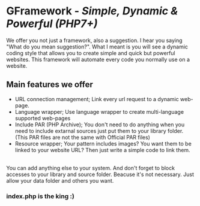 <h1>GFramework - <i>Simple, Dynamic & Powerful (PHP7+)</i></h1>
We offer you not just a framework, also a suggestion. 
I hear you saying "What do you mean suggestion?". 
What I meant is you will see a dynamic coding style that allows you to create simple and quick but powerful websites. 
This framework will automate every code you normally use on a website.
<br />
<h2>Main features we offer</h2>
<ul>
	<li>URL connection management; Link every url request to a dynamic web-page.</li>
	<li>Language wrapper; Use language wrapper to create multi-language supported web-pages</li>
	<li>Include PAR (PHP Archive); You don't need to do anything when you need to include extarnal sources just put them to your library folder. (This PAR files are not the same with Official PAR files)</li>
	<li>
		Resource wrapper; Your pattern includes images? 
		You want them to be linked to your website URL? 
		Then just write a simple code to link them.
	</li>
</ul>
<br />
You can add anything else to your system. 
And don't forget to block accesses to your library and source folder.
Beacuse it's not necessary.
Just allow your data folder and others you want.

<br />
<h3>index.php is the king :)</h3>